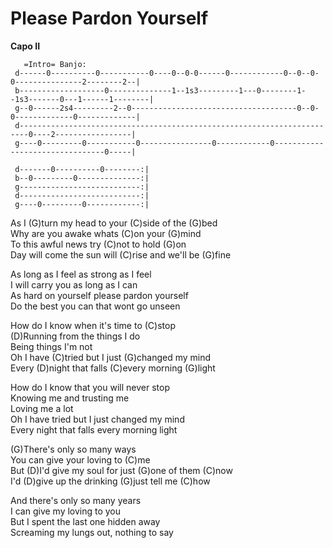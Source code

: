 # Please Pardon Yourself

**Capo II**  
  

``` 
   =Intro= Banjo:
 d------0----------0-----------0----0--0-0------0------------0--0--0-0---------------2--------2--|
 b-------------------0--------------1--1s3---------1---0--------1--1s3-------0---1------1--------|
 g--0------2s4---------2--0-------------------------------------0--0-0-------------0-------------|
 d------------------------------------------------------------------------0----2-----------------|
 g----0---------0-----------0----------------0------------0--------------------------------0-----|
 
 d-------0----------0--------:|
 b--0---------0--------------:|
 g---------------------------:|
 d---------------------------:|
 g----0---------0------------:|
```

  
As I (G)turn my head to your (C)side of the (G)bed  
Why are you awake whats (C)on your (G)mind  
To this awful news try (C)not to hold (G)on  
Day will come the sun will (C)rise and we'll be (G)fine  
  
As long as I feel as strong as I feel  
I will carry you as long as I can  
As hard on yourself please pardon yourself  
Do the best you can that wont go unseen  
  
How do I know when it's time to (C)stop  
(D)Running from the things I do  
Being things I'm not  
Oh I have (C)tried but I just (G)changed my mind  
Every (D)night that falls (C)every morning (G)light  
  
How do I know that you will never stop  
Knowing me and trusting me  
Loving me a lot  
Oh I have tried but I just changed my mind  
Every night that falls every morning light  
  
(G)There's only so many ways  
You can give your loving to (C)me  
But (D)I'd give my soul for just (G)one of them (C)now  
I'd (D)give up the drinking (G)just tell me (C)how  
  
And there's only so many years  
I can give my loving to you  
But I spent the last one hidden away  
Screaming my lungs out, nothing to say
